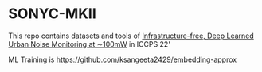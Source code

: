 # SONYC-MKII
This repo contains datasets and tools of [Infrastructure-free, Deep Learned Urban Noise Monitoring at ∼100mW](https://arxiv.org/abs/2203.06220) in ICCPS 22'


ML Training is 
https://github.com/ksangeeta2429/embedding-approx
